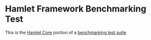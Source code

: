 Hamlet Framework Benchmarking Test
===

This is the [Hamlet Core](https://github.com/vasily-kartashov/hamlet-core) portion of a [benchmarking test suite](../)

